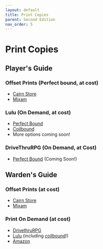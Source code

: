 ```yaml
---
layout: default
title: Print Copies
parent: Second Edition
nav_order: 5
---
```


# Print Copies

## Player's Guide 

### Offset Prints (Perfect bound, at cost)

- [Cairn Store](https://store.cairnrpg.com/products/cairn-players-guide-second-edition)
- [Mixam](https://mixam.com/print-on-demand/682620e3603915017aabc602)

### Lulu (On Demand, at cost)

- [Perfect Bound](https://www.lulu.com/shop/yochai-gal-and-adam-hensley-and-derek-b/cairn-players-guide-2nd-edition/paperback/product-rm8jqgd.html?q=&page=1&pageSize=4)
- [Coilbound](https://www.lulu.com/shop/yochai-gal-and-adam-hensley-and-derek-b/cairn-players-guide-2nd-edition-coilbound/paperback/product-m2q5rzy.html?page=1&pageSize=4)
- More options coming soon!

### DriveThruRPG (On Demand, at Cost)

- [Perfect Bound](https://www.drivethrurpg.com/en/product/500476/cairn-player-s-guide-2nd-edition) (Coming Soon!)

## Warden's Guide

### Offset Prints (at cost)
- [Cairn Store](https://store.cairnrpg.com/products/cairn-wardens-guide-second-edition)  
- [Mixam](https://mixam.com/print-on-demand/68261f455b35ba357df521ff)  

### Print On Demand (at cost)
- [DrivethruRPG](https://www.drivethrurpg.com/en/product/500478/cairn-warden-s-guide-2nd-edition)
- [Lulu](https://www.lulu.com/shop/yochai-gal-and-adam-hensley-and-derek-b/cairn-wardens-guide-second-edition/paperback/product-gjg5zvw.html?page=1&pageSize=4) (including [coilbound](https://www.lulu.com/shop/yochai-gal-and-adam-hensley-and-derek-b/cairn-wardens-guide-2nd-edition-coilbound/paperback/product-84rmw9z.html?page=1&pageSize=4)\!)  
- [Amazon](https://www.amazon.com/dp/B0FD8P3J9Z/)
